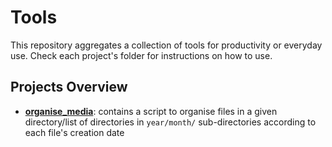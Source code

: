 # Tools

This repository aggregates a collection of tools for productivity or everyday use. Check each project's folder for instructions on how to use.

## Projects Overview

 - **[organise_media](https://github.com/TiagoBaiao/tools/tree/master/organise_media)**: contains a script to organise files in a given directory/list of directories in `year/month/` sub-directories according to each file's creation date
